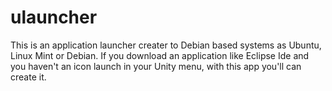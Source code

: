 ulauncher
=========

This is an application launcher creater to Debian based systems as Ubuntu, Linux Mint or Debian. If you download an application like Eclipse Ide and you haven't an icon launch in your Unity menu, with this app you'll can create it.
